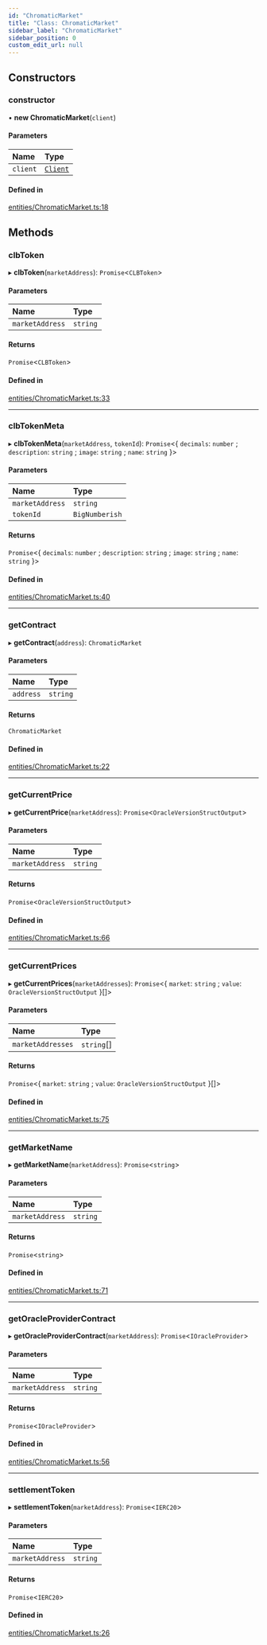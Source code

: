 ```yaml
---
id: "ChromaticMarket"
title: "Class: ChromaticMarket"
sidebar_label: "ChromaticMarket"
sidebar_position: 0
custom_edit_url: null
---
```


## Constructors

### constructor

• **new ChromaticMarket**(`client`)

#### Parameters

| Name | Type |
| :------ | :------ |
| `client` | [`Client`](Client.md) |

#### Defined in

[entities/ChromaticMarket.ts:18](https://github.com/chromatic-protocol/sdk/blob/7ef2c67/src/entities/ChromaticMarket.ts#L18)

## Methods

### clbToken

▸ **clbToken**(`marketAddress`): `Promise`<`CLBToken`\>

#### Parameters

| Name | Type |
| :------ | :------ |
| `marketAddress` | `string` |

#### Returns

`Promise`<`CLBToken`\>

#### Defined in

[entities/ChromaticMarket.ts:33](https://github.com/chromatic-protocol/sdk/blob/7ef2c67/src/entities/ChromaticMarket.ts#L33)

___

### clbTokenMeta

▸ **clbTokenMeta**(`marketAddress`, `tokenId`): `Promise`<{ `decimals`: `number` ; `description`: `string` ; `image`: `string` ; `name`: `string`  }\>

#### Parameters

| Name | Type |
| :------ | :------ |
| `marketAddress` | `string` |
| `tokenId` | `BigNumberish` |

#### Returns

`Promise`<{ `decimals`: `number` ; `description`: `string` ; `image`: `string` ; `name`: `string`  }\>

#### Defined in

[entities/ChromaticMarket.ts:40](https://github.com/chromatic-protocol/sdk/blob/7ef2c67/src/entities/ChromaticMarket.ts#L40)

___

### getContract

▸ **getContract**(`address`): `ChromaticMarket`

#### Parameters

| Name | Type |
| :------ | :------ |
| `address` | `string` |

#### Returns

`ChromaticMarket`

#### Defined in

[entities/ChromaticMarket.ts:22](https://github.com/chromatic-protocol/sdk/blob/7ef2c67/src/entities/ChromaticMarket.ts#L22)

___

### getCurrentPrice

▸ **getCurrentPrice**(`marketAddress`): `Promise`<`OracleVersionStructOutput`\>

#### Parameters

| Name | Type |
| :------ | :------ |
| `marketAddress` | `string` |

#### Returns

`Promise`<`OracleVersionStructOutput`\>

#### Defined in

[entities/ChromaticMarket.ts:66](https://github.com/chromatic-protocol/sdk/blob/7ef2c67/src/entities/ChromaticMarket.ts#L66)

___

### getCurrentPrices

▸ **getCurrentPrices**(`marketAddresses`): `Promise`<{ `market`: `string` ; `value`: `OracleVersionStructOutput`  }[]\>

#### Parameters

| Name | Type |
| :------ | :------ |
| `marketAddresses` | `string`[] |

#### Returns

`Promise`<{ `market`: `string` ; `value`: `OracleVersionStructOutput`  }[]\>

#### Defined in

[entities/ChromaticMarket.ts:75](https://github.com/chromatic-protocol/sdk/blob/7ef2c67/src/entities/ChromaticMarket.ts#L75)

___

### getMarketName

▸ **getMarketName**(`marketAddress`): `Promise`<`string`\>

#### Parameters

| Name | Type |
| :------ | :------ |
| `marketAddress` | `string` |

#### Returns

`Promise`<`string`\>

#### Defined in

[entities/ChromaticMarket.ts:71](https://github.com/chromatic-protocol/sdk/blob/7ef2c67/src/entities/ChromaticMarket.ts#L71)

___

### getOracleProviderContract

▸ **getOracleProviderContract**(`marketAddress`): `Promise`<`IOracleProvider`\>

#### Parameters

| Name | Type |
| :------ | :------ |
| `marketAddress` | `string` |

#### Returns

`Promise`<`IOracleProvider`\>

#### Defined in

[entities/ChromaticMarket.ts:56](https://github.com/chromatic-protocol/sdk/blob/7ef2c67/src/entities/ChromaticMarket.ts#L56)

___

### settlementToken

▸ **settlementToken**(`marketAddress`): `Promise`<`IERC20`\>

#### Parameters

| Name | Type |
| :------ | :------ |
| `marketAddress` | `string` |

#### Returns

`Promise`<`IERC20`\>

#### Defined in

[entities/ChromaticMarket.ts:26](https://github.com/chromatic-protocol/sdk/blob/7ef2c67/src/entities/ChromaticMarket.ts#L26)
